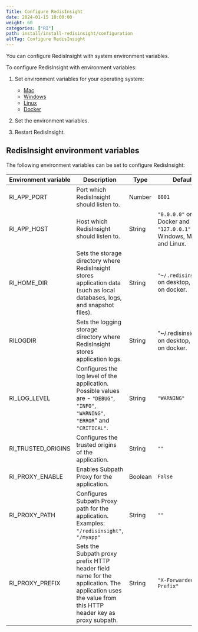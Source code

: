 ```yaml
---
Title: Configure RedisInsight
date: 2024-01-15 10:00:00
weight: 60
categories: ["RI"]
path: install/install-redisinsight/configuration
altTag: Configure RedisInsight
---
```

You can configure RedisInsight with system environment variables.

To configure RedisInsight with environment variables:

1. Set environment variables for your operating system:

    - [Mac](https://apple.stackexchange.com/a/106814)
    - [Windows](https://support.microsoft.com/en-au/topic/how-to-manage-environment-variables-in-windows-xp-5bf6725b-655e-151c-0b55-9a8c9c7f747d)
    - [Linux](https://askubuntu.com/a/58828)
    - [Docker](https://docs.docker.com/engine/reference/commandline/run/#set-environment-variables--e---env---env-file)

1. Set the environment variables.
1. Restart RedisInsight.

## RedisInsight environment variables

The following environment variables can be set to configure RedisInsight:

| Environment variable | Description | Type | Default |
| --- | --- | --- | --- |
| RI_APP_PORT | Port which RedisInsight should listen to. | Number | `8001` |
| RI_APP_HOST | Host which RedisInsight should listen to. | String | `"0.0.0.0"` on Docker and `"127.0.0.1"` on Windows, Mac, and Linux. |
| RI_HOME_DIR | Sets the storage directory where RedisInsight stores application data (such as local databases, logs, and snapshot files). | String | `"~/.redisinsight"` on desktop, `"/db"` on docker. |
| RILOGDIR | Sets the logging storage directory where RedisInsight stores application logs. | String | "~/.redisinsight" on desktop, "/db" on docker. |
| RI_LOG_LEVEL | Configures the log level of the application. Possible values are - `"DEBUG"`, `"INFO"`, `"WARNING"`, `"ERROR`" and `"CRITICAL"`. | String | `"WARNING"` |
| RI_TRUSTED_ORIGINS | Configures the trusted origins of the application. | String | `""` |
| RI_PROXY_ENABLE | Enables Subpath Proxy for the application. | Boolean | `False` |
| RI_PROXY_PATH | Configures Subpath Proxy path for the application. Examples:  `"/redisinsight"`, `"/myapp"` | String | `""` |
| RI_PROXY_PREFIX | Sets the Subpath proxy prefix HTTP header field name for the application. The application uses the value from this HTTP header key as proxy subpath.  | String | `"X-Forwarded-Prefix"` |